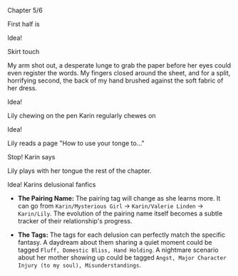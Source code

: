 Chapter 5/6 

First half is 


Idea! 

Skirt touch

My arm shot out, a desperate lunge to grab the paper before her eyes could even register the words. My fingers closed around the sheet, and for a split, horrifying second, the back of my hand brushed against the soft fabric of her dress.

Idea! 

Lily chewing on the pen Karin regularly chewes on

Idea!

Lily reads a page "How to use your tonge to..."

Stop! Karin says

Lily plays with her tongue the rest of the chapter.


Idea! Karins delusional fanfics

- **The Pairing Name:** The pairing tag will change as she learns more. It can go from `Karin/Mysterious Girl` -> `Karin/Valerie Linden` -> `Karin/Lily`. The evolution of the pairing name itself becomes a subtle tracker of their relationship's progress.
    
- **The Tags:** The tags for each delusion can perfectly match the specific fantasy. A daydream about them sharing a quiet moment could be tagged `Fluff, Domestic Bliss, Hand Holding`. A nightmare scenario about her mother showing up could be tagged `Angst, Major Character Injury (to my soul), Misunderstandings`.
